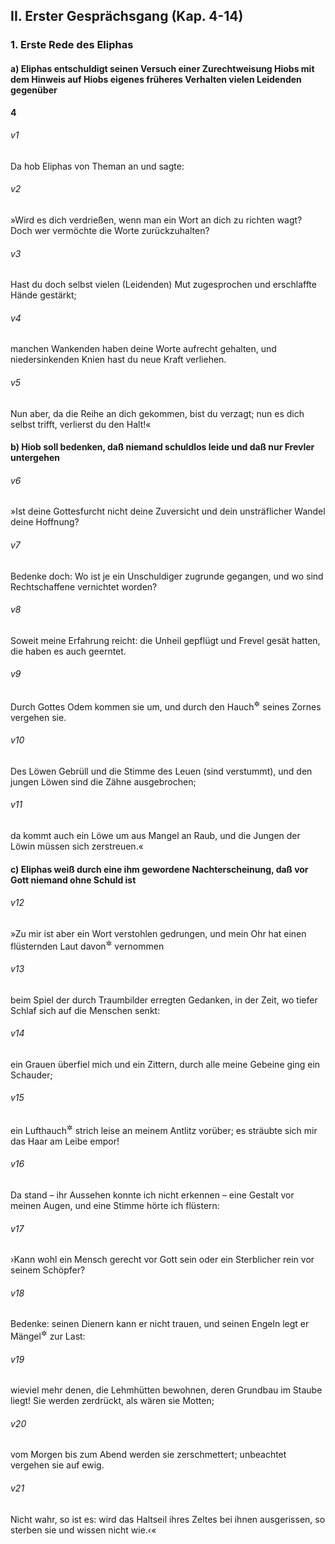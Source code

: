 ## II. Erster Gesprächsgang (Kap. 4-14)

### 1. Erste Rede des Eliphas

#### a) Eliphas entschuldigt seinen Versuch einer Zurechtweisung Hiobs mit dem Hinweis auf Hiobs eigenes früheres Verhalten vielen Leidenden gegenüber

__4__

###### v1
Da hob Eliphas von Theman an und sagte:


###### v2
»Wird es dich verdrießen, wenn man ein Wort an dich zu richten wagt? Doch wer vermöchte die Worte zurückzuhalten?

###### v3
Hast du doch selbst vielen (Leidenden) Mut zugesprochen und erschlaffte Hände gestärkt;

###### v4
manchen Wankenden haben deine Worte aufrecht gehalten, und niedersinkenden Knien hast du neue Kraft verliehen.

###### v5
Nun aber, da die Reihe an dich gekommen, bist du verzagt; nun es dich selbst trifft, verlierst du den Halt!«

#### b) Hiob soll bedenken, daß niemand schuldlos leide und daß nur Frevler untergehen


###### v6
»Ist deine Gottesfurcht nicht deine Zuversicht und dein unsträflicher Wandel deine Hoffnung?

###### v7
Bedenke doch: Wo ist je ein Unschuldiger zugrunde gegangen, und wo sind Rechtschaffene vernichtet worden?

###### v8
Soweit meine Erfahrung reicht: die Unheil gepflügt und Frevel gesät hatten, die haben es auch geerntet.

###### v9
Durch Gottes Odem kommen sie um, und durch den Hauch<sup title="oder: das Schnauben">&#x2732;</sup>
 seines Zornes vergehen sie.

###### v10
Des Löwen Gebrüll und die Stimme des Leuen (sind verstummt), und den jungen Löwen sind die Zähne ausgebrochen;

###### v11
da kommt auch ein Löwe um aus Mangel an Raub, und die Jungen der Löwin müssen sich zerstreuen.«

#### c) Eliphas weiß durch eine ihm gewordene Nachterscheinung, daß vor Gott niemand ohne Schuld ist


###### v12
»Zu mir ist aber ein Wort verstohlen gedrungen, und mein Ohr hat einen flüsternden Laut davon<sup title="oder: von daher">&#x2732;</sup>
 vernommen

###### v13
beim Spiel der durch Traumbilder erregten Gedanken, in der Zeit, wo tiefer Schlaf sich auf die Menschen senkt:

###### v14
ein Grauen überfiel mich und ein Zittern, durch alle meine Gebeine ging ein Schauder;

###### v15
ein Lufthauch<sup title="oder: ein Geist">&#x2732;</sup>
 strich leise an meinem Antlitz vorüber; es sträubte sich mir das Haar am Leibe empor!

###### v16
Da stand – ihr Aussehen konnte ich nicht erkennen – eine Gestalt vor meinen Augen, und eine Stimme hörte ich flüstern:

###### v17
›Kann wohl ein Mensch gerecht vor Gott sein oder ein Sterblicher rein vor seinem Schöpfer?

###### v18
Bedenke: seinen Dienern kann er nicht trauen, und seinen Engeln legt er Mängel<sup title="oder: Irrtümer">&#x2732;</sup>
 zur Last:

###### v19
wieviel mehr denen, die Lehmhütten bewohnen, deren Grundbau im Staube liegt! Sie werden zerdrückt, als wären sie Motten;

###### v20
vom Morgen bis zum Abend werden sie zerschmettert; unbeachtet vergehen sie auf ewig.

###### v21
Nicht wahr, so ist es: wird das Haltseil ihres Zeltes bei ihnen ausgerissen, so sterben sie und wissen nicht wie.‹«